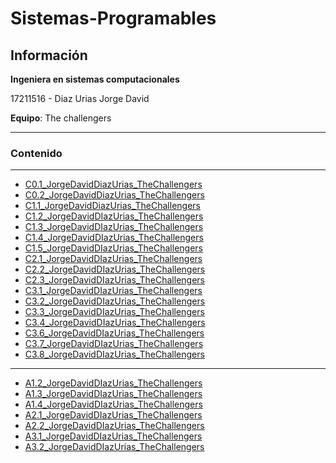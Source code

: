 # Sistemas-Programables

## **Información**
**Ingeniera en sistemas computacionales**

17211516 - Diaz Urias Jorge David

**Equipo**: The challengers



___
###  Contenido
___

- [C0.1_JorgeDavidDiazUrias_TheChallengers](https://github.com/JDavidDiaz/Sistemas-Programables/blob/master/Blog/C0.1_JorgeDavidDiazUrias_TheChallengers.md)
- [C0.2_JorgeDavidDiazUrias_TheChallengers](https://github.com/JDavidDiaz/Sistemas-Programables/blob/master/Blog/C0.2_JorgeDavidDiazUrias_TheChallengers.md)
- [C1.1_JorgeDavidDiazUrias_TheChallengers](https://github.com/JDavidDiaz/Sistemas-Programables/blob/master/Blog/C1.1_JorgeDavidDiazUrias_TheChallengers.md)
- [C1.2_JorgeDavidDIazUrias_TheChallengers](https://github.com/JDavidDiaz/Sistemas-Programables/blob/master/Blog/C1.2_JorgeDavidDiazUrias_TheChallengers.md)
- [C1.3_JorgeDavidDIazUrias_TheChallengers](https://github.com/JDavidDiaz/Sistemas-Programables/blob/master/Blog/C1.3_JorgeDavidDiazUrias_TheChallengers.md)
- [C1.4_JorgeDavidDIazUrias_TheChallengers](https://github.com/JDavidDiaz/Sistemas-Programables/blob/master/Blog/C1.4_JorgeDavidDiazUrias_TheChallengers.md)
- [C1.5_JorgeDavidDIazUrias_TheChallengers](https://github.com/JDavidDiaz/Sistemas-Programables/blob/master/Blog/C1.5_JorgeDavidDiazUrias_TheChallengers.md)             
- [C2.1_JorgeDavidDIazUrias_TheChallengers](https://github.com/JDavidDiaz/Sistemas-Programables/blob/master/Blog/C2.1_JorgeDavidDiazUrias_TheChallengers.md) 
- [C2.2_JorgeDavidDIazUrias_TheChallengers](https://github.com/JDavidDiaz/Sistemas-Programables/blob/master/Blog/C2.2_JorgeDavidDiazUrias_TheChallengers.md) 
- [C2.3_JorgeDavidDIazUrias_TheChallengers](https://github.com/JDavidDiaz/Sistemas-Programables/blob/master/Blog/C2.3_JorgeDavidDiazUrias_TheChallengers.md)
- [C3.1_JorgeDavidDIazUrias_TheChallengers](https://github.com/JDavidDiaz/Sistemas-Programables/blob/master/Blog/C3.1_JorgeDavidDiazUrias_TheChallengers.md)
- [C3.2_JorgeDavidDIazUrias_TheChallengers](https://github.com/JDavidDiaz/Sistemas-Programables/blob/master/Blog/C3.2_JorgeDavidDiazUrias_TheChallengers.md)
- [C3.3_JorgeDavidDIazUrias_TheChallengers](https://github.com/JDavidDiaz/Sistemas-Programables/blob/master/Blog/C3.3_JorgeDavidDiazUrias_TheChallengers.md)
- [C3.4_JorgeDavidDIazUrias_TheChallengers](https://github.com/JDavidDiaz/Sistemas-Programables/blob/master/Blog/C3.4_JorgeDavidDiazUrias_TheChallengers.md)
- [C3.6_JorgeDavidDIazUrias_TheChallengers](https://github.com/JDavidDiaz/Sistemas-Programables/blob/master/Blog/C3.6_JorgeDavidDiazUrias_TheChallengers.md)
- [C3.7_JorgeDavidDIazUrias_TheChallengers](https://github.com/JDavidDiaz/Sistemas-Programables/blob/master/Blog/C3.7_JorgeDavidDiazUrias_TheChallengers.md)
- [C3.8_JorgeDavidDIazUrias_TheChallengers](https://github.com/JDavidDiaz/Sistemas-Programables/blob/master/Blog/C3.8_JorgeDavidDiazUrias_TheChallengers.md)
___
- [A1.2_JorgeDavidDIazUrias_TheChallengers](https://github.com/JDavidDiaz/Sistemas-Programables/blob/master/Docs/A1.2_JorgeDavidDiazUrias_TheChallengers.md)
- [A1.3_JorgeDavidDIazUrias_TheChallengers](https://github.com/JDavidDiaz/Sistemas-Programables/blob/master/Docs/A1.3_JorgeDavidDiazUrias_TheChallengers.md) 
- [A1.4_JorgeDavidDIazUrias_TheChallengers](https://github.com/JDavidDiaz/Sistemas-Programables/blob/master/Docs/A1.4_JorgeDavidDiazUrias_TheChallengers.md) 
- [A2.1_JorgeDavidDIazUrias_TheChallengers](https://github.com/JDavidDiaz/Sistemas-Programables/blob/master/Docs/A2.1_JorgeDavidDiazUrias_TheChallengers.md) 
- [A2.2_JorgeDavidDIazUrias_TheChallengers](https://github.com/JDavidDiaz/Sistemas-Programables/blob/master/Docs/A2.2_JorgeDavidDiazUrias_TheChallengers.md) 
- [A3.1_JorgeDavidDIazUrias_TheChallengers](https://github.com/JDavidDiaz/Sistemas-Programables/blob/master/Docs/A3.1_JorgeDavidDiazUrias_TheChallengers.md) 
- [A3.2_JorgeDavidDIazUrias_TheChallengers](https://github.com/JDavidDiaz/Sistemas-Programables/blob/master/Docs/A3.2_JorgeDavidDiazUrias_TheChallengers.md) 

